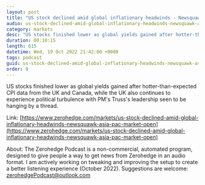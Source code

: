 ```yaml
---
layout: post
title: "US stock declined amid global inflationary headwinds - Newsquawk Asia-Pac Market Open"
audio: us-stock-declined-amid-global-inflationary-headwinds-newsquawk-asia-pac-market-open-0
category: markets
desc: "US stocks finished lower as global yields gained after hotter-than-expected CPI data from the UK and Canada, while the UK also continues to experience political turbulence with PM's Truss's leadership seen to be hanging by a thread."
duration: 00:10:15
length: 615
datetime: Wed, 19 Oct 2022 21:42:00 +0000
tags: podcast
guid: us-stock-declined-amid-global-inflationary-headwinds-newsquawk-asia-pac-market-open-0
order: 0
---
```

US stocks finished lower as global yields gained after hotter-than-expected CPI data from the UK and Canada, while the UK also continues to experience political turbulence with PM's Truss's leadership seen to be hanging by a thread.

Link: [https://www.zerohedge.com/markets/us-stock-declined-amid-global-inflationary-headwinds-newsquawk-asia-pac-market-open](https://www.zerohedge.com/markets/us-stock-declined-amid-global-inflationary-headwinds-newsquawk-asia-pac-market-open)

About: The Zerohedge Podcast is a non-commercial, automated program, designed to give people a way to get news from Zerohedge in an audio format.  I am actively working on tweaking and improving the setup to create a better listening experience (October 2022).  Suggestions are welcome: [zerohedgePodcast@outlook.com](mailto:zerohedgePodcast@outlook.com)
